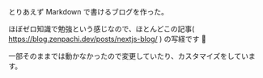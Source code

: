 とりあえず Markdown で書けるブログを作った。

ほぼゼロ知識で勉強という感じなので、ほとんどこの記事( https://blog.zenpachi.dev/posts/nextjs-blog/ ) の写経です :pray:

一部そのままでは動かなかったので変更していたり、カスタマイズをしています。